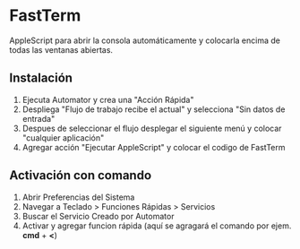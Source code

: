# FastTerm
AppleScript para abrir la consola automáticamente y colocarla encima de todas las ventanas abiertas.

## Instalación
1. Ejecuta Automator y crea una "Acción Rápida"
2. Despliega "Flujo de trabajo recibe el actual" y selecciona "Sin datos de entrada"
3. Despues de seleccionar el flujo desplegar el siguiente menú y colocar "cualquier aplicación"
4. Agregar acción "Ejecutar AppleScript" y colocar el codigo de FastTerm

## Activación con comando
1. Abrir Preferencias del Sistema
2. Navegar a Teclado > Funciones Rápidas > Servicios
3. Buscar el Servicio Creado por Automator
4. Activar y agregar funcion rápida (aquí se agragará el comando por ejem. **cmd** + **<**)
